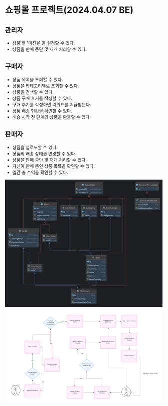 # 쇼핑몰 프로젝트(2024.04.07 BE)

## 관리자

- 상품 별 '마진율'을 설정할 수 있다.
- 상품을 판매 중단 및 재개 처리할 수 있다.

## 구매자

- 상품 목록을 조회할 수 있다.
- 상품을 카테고리별로 조회할 수 있다.
- 상품을 검색할 수 있다.
- 상품 구매 후기를 작성할 수 있다.
- 구매 후기를 작성하면 리워드를 지급받는다.
- 상품 배송 현황을 확인할 수 있다.
- 배송 시작 전 단계의 상품을 환불할 수 있다.

## 판매자

- 상품을 업로드할 수 있다.
- 상품의 배송 상태를 변경할 수 있다.
- 상품을 판매 중단 및 재개 처리할 수 있다.
- 자신이 판매 중인 상품 목록을 확인할 수 있다.
- 일간 총 수익을 확인할 수 있다.

![Entity ERD](erd_0508.png)

![Flow Chart](flow_chart_0508.png)
